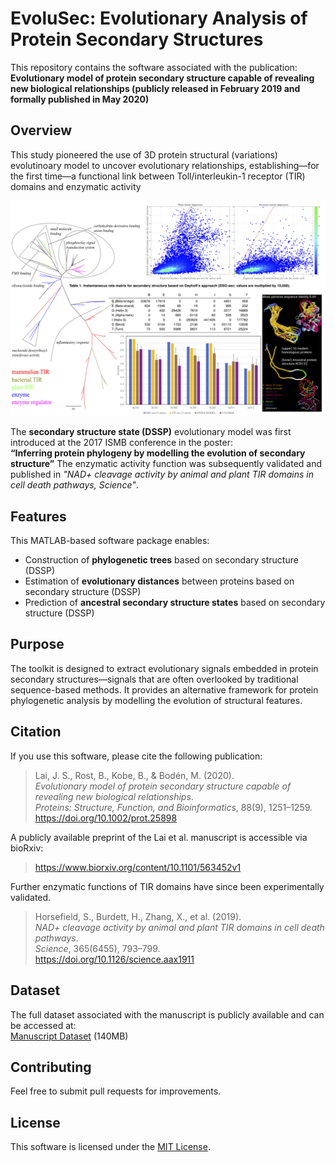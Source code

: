 # EvoluSec: Evolutionary Analysis of Protein Secondary Structures

This repository contains the software associated with the publication:  
**Evolutionary model of protein secondary structure capable of revealing new biological relationships (publicly released in February 2019 and formally published in May 2020)**

## Overview

This study pioneered the use of 3D protein structural (variations) evolutinoary model to uncover evolutionary relationships, establishing—for the first time—a functional link between Toll/interleukin-1 receptor (TIR) domains and enzymatic activity

![EvoluSec Diagram](https://github.com/tawssie/EvoluSec/blob/main/image/evolusec.png?raw=true)


The **secondary structure state (DSSP)** evolutionary model was first introduced at the 2017 ISMB conference in the poster:  
**“Inferring protein phylogeny by modelling the evolution of secondary structure”**
The enzymatic activity function was subsequently validated and published in *"NAD+ cleavage activity by animal and plant TIR domains in cell death pathways, Science"*.




## Features

This MATLAB-based software package enables:

- Construction of **phylogenetic trees** based on secondary structure (DSSP)
- Estimation of **evolutionary distances** between proteins based on secondary structure (DSSP)
- Prediction of **ancestral secondary structure states** based on secondary structure (DSSP)

## Purpose

The toolkit is designed to extract evolutionary signals embedded in protein secondary structures—signals that are often overlooked by traditional sequence-based methods. It provides an alternative framework for protein phylogenetic analysis by modelling the evolution of structural features.

## Citation

If you use this software, please cite the following publication:

> Lai, J. S., Rost, B., Kobe, B., & Bodén, M. (2020).  
> *Evolutionary model of protein secondary structure capable of revealing new biological relationships*.  
> *Proteins: Structure, Function, and Bioinformatics*, 88(9), 1251–1259.  
> https://doi.org/10.1002/prot.25898

A publicly available preprint of the Lai et al. manuscript is accessible via bioRxiv:  
> https://www.biorxiv.org/content/10.1101/563452v1

Further enzymatic functions of TIR domains have since been experimentally validated.

> Horsefield, S., Burdett, H., Zhang, X., et al. (2019).  
> *NAD+ cleavage activity by animal and plant TIR domains in cell death pathways*.  
> *Science*, 365(6455), 793–799.  
> https://doi.org/10.1126/science.aax1911

## Dataset

The full dataset associated with the manuscript is publicly available and can be accessed at:  
[Manuscript Dataset](https://drive.google.com/file/d/17f9NTJEef_n6YWleh1jp7Aul5KKja8QP/) (140MB)


## Contributing

Feel free to submit pull requests for improvements.


## License

This software is licensed under the [MIT License](https://github.com/tawssie/EvoluSec/blob/main/LICENSE).

